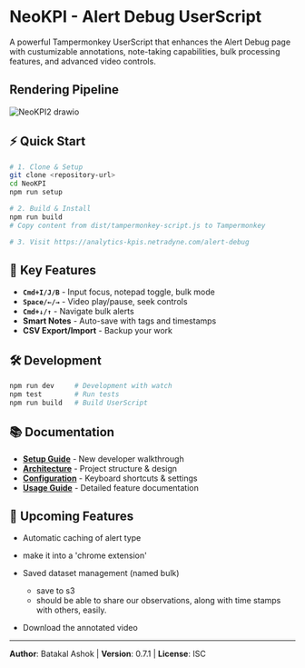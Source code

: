 # NeoKPI - Alert Debug UserScript

A powerful Tampermonkey UserScript that enhances the Alert Debug page with custumizable annotations, note-taking capabilities, bulk processing features, and advanced video controls.

## Rendering Pipeline
![NeoKPI2 drawio](https://github.com/user-attachments/assets/16505659-3b5f-4e66-9199-71c0e05b77c5)


## ⚡ Quick Start

```bash
# 1. Clone & Setup
git clone <repository-url>
cd NeoKPI
npm run setup

# 2. Build & Install
npm run build
# Copy content from dist/tampermonkey-script.js to Tampermonkey

# 3. Visit https://analytics-kpis.netradyne.com/alert-debug
```

## 🎯 Key Features

- **`Cmd+I/J/B`** - Input focus, notepad toggle, bulk mode
- **`Space/←/→`** - Video play/pause, seek controls  
- **`Cmd+↓/↑`** - Navigate bulk alerts
- **Smart Notes** - Auto-save with tags and timestamps
- **CSV Export/Import** - Backup your work
## 🛠 Development

```bash
npm run dev     # Development with watch
npm test        # Run tests  
npm run build   # Build UserScript
```

## 📚 Documentation

- **[Setup Guide](docs/ONBOARDING.md)** - New developer walkthrough
- **[Architecture](docs/ARCHITECTURE.md)** - Project structure & design
- **[Configuration](docs/CONFIGURATION.md)** - Keyboard shortcuts & settings
- **[Usage Guide](docs/USAGE.md)** - Detailed feature documentation
## 🚀 Upcoming Features

- Automatic caching of alert type
- make it into a 'chrome extension'
- Saved dataset management (named bulk)
  - save to s3
  - should be able to share our observations, along with time stamps with others, easily.
 
- Download the annotated video



---

**Author**: Batakal Ashok | **Version**: 0.7.1 | **License**: ISC
